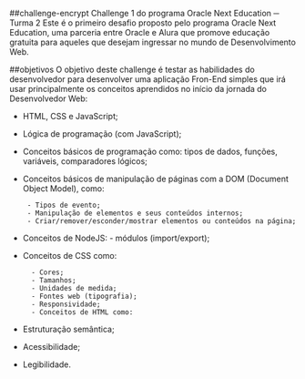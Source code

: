 ##challenge-encrypt
Challenge 1 do programa Oracle Next Education ─ Turma 2 Este é o primeiro desafio proposto pelo programa Oracle Next Education, uma parceria entre Oracle e Alura que promove educação gratuita para aqueles que desejam ingressar no mundo de Desenvolvimento Web.

##objetivos
O objetivo deste challenge é testar as habilidades do desenvolvedor para desenvolver uma aplicação Fron-End simples que irá usar principalmente os conceitos aprendidos no início da jornada do Desenvolvedor Web:

- HTML, CSS e JavaScript;

- Lógica de programação (com JavaScript);

- Conceitos básicos de programação como: tipos de dados, funções, variáveis, comparadores lógicos;

- Conceitos básicos de manipulação de páginas com a DOM (Document Object Model), como:

       - Tipos de evento;
       - Manipulação de elementos e seus conteúdos internos;
       - Criar/remover/esconder/mostrar elementos ou conteúdos na página;
 
- Conceitos de NodeJS:
       - módulos (import/export);

- Conceitos de CSS como:

        - Cores;
        - Tamanhos;
        - Unidades de medida;
        - Fontes web (tipografia);
        - Responsividade;
        - Conceitos de HTML como:

- Estruturação semântica;
- Acessibilidade;
- Legibilidade. 
